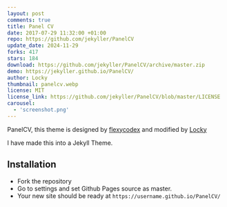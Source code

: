 ```yaml
---
layout: post
comments: true
title: Panel CV
date: 2017-07-29 11:32:00 +01:00
repo: https://github.com/jekyller/PanelCV
update_date: 2024-11-29
forks: 417
stars: 184
download: https://github.com/jekyller/PanelCV/archive/master.zip
demo: https://jekyller.github.io/PanelCV/
author: Locky
thumbnail: panelcv.webp
license: MIT
license_link: https://github.com/jekyller/PanelCV/blob/master/LICENSE
carousel:
  - 'screenshot.png'
---
```


PanelCV, this theme is designed by [flexycodex](https://themeforest.net/item/flexyvcard-responsive-vcard-template-/7158750) and modified by [Locky](https://github.com/junlulocky)

I have made this into a Jekyll Theme.

## Installation

* Fork the repository
* Go to settings and set Github Pages source as master.
* Your new site should be ready at `https://username.github.io/PanelCV/`
